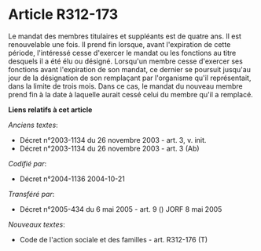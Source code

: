 # Article R312-173

Le mandat des membres titulaires et suppléants est de quatre ans. Il est renouvelable une fois. Il prend fin lorsque, avant
l'expiration de cette période, l'intéressé cesse d'exercer le mandat ou les fonctions au titre desquels il a été élu ou
désigné. Lorsqu'un membre cesse d'exercer ses fonctions avant l'expiration de son mandat, ce dernier se poursuit jusqu'au
jour de la désignation de son remplaçant par l'organisme qu'il représentait, dans la limite de trois mois. Dans ce cas, le
mandat du nouveau membre prend fin à la date à laquelle aurait cessé celui du membre qu'il a remplacé.

**Liens relatifs à cet article**

_Anciens textes_:

  - Décret n°2003-1134 du 26 novembre 2003 - art. 3, v. init.
  - Décret n°2003-1134 du 26 novembre 2003 - art. 3 (Ab)

_Codifié par_:

  - Décret n°2004-1136 2004-10-21

_Transféré par_:

  - Décret n°2005-434 du 6 mai 2005 - art. 9 () JORF 8 mai 2005

_Nouveaux textes_:

  - Code de l'action sociale et des familles - art. R312-176 (T)
